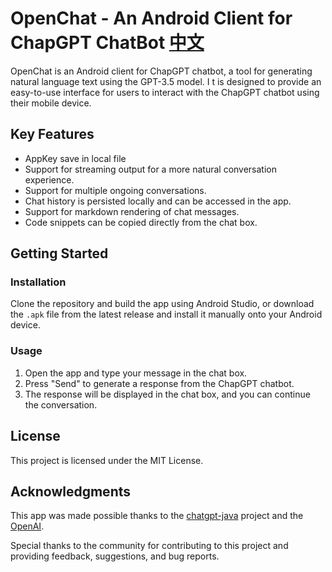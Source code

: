 # OpenChat - An Android Client for ChapGPT ChatBot [中文](../CN.md)

OpenChat is an Android client for ChapGPT chatbot, a tool for generating natural language text using the GPT-3.5 model. 
I t is designed to provide an easy-to-use interface for users to interact with the ChapGPT chatbot using their mobile device.

## Key Features
- AppKey save in local file
- Support for streaming output for a more natural conversation experience.
- Support for multiple ongoing conversations.
- Chat history is persisted locally and can be accessed in the app.
- Support for markdown rendering of chat messages.
- Code snippets can be copied directly from the chat box.

## Getting Started

### Installation

Clone the repository and build the app using Android Studio, or download the `.apk` file from the latest release and install it manually onto your Android device.

### Usage

1. Open the app and type your message in the chat box.
2. Press "Send" to generate a response from the ChapGPT chatbot.
3. The response will be displayed in the chat box, and you can continue the conversation.


## License
This project is licensed under the MIT License.

## Acknowledgments

This app was made possible thanks to the [chatgpt-java](https://github.com/Grt1228/chatgpt-java) project and the [OpenAI](https://platform.openai.com/docs/api-reference).

Special thanks to the community for contributing to this project and providing feedback, suggestions, and bug reports.